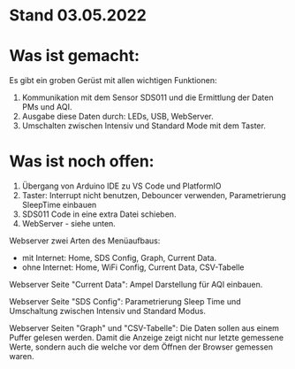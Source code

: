 # Stand 03.05.2022
# Was ist gemacht:

Es gibt ein groben Gerüst mit allen wichtigen Funktionen: 
1. Kommunikation mit dem Sensor SDS011 und die Ermittlung der Daten PMs und AQI.
2. Ausgabe diese Daten durch:
		LEDs,
		USB,
		WebServer.
3. Umschalten zwischen Intensiv und Standard Mode mit dem Taster.

# Was ist noch offen:

1. Übergang von Arduino IDE zu VS Code und PlatformIO
2. Taster:
	   Interrupt nicht  benutzen,
	   Debouncer verwenden,
	   Parametrierung SleepTime einbauen
3. SDS011 Code in eine extra Datei schieben.
4. WebServer - siehe unten.

Webserver zwei Arten des Menüaufbaus: 
* mit Internet: Home, SDS Config, Graph, Current Data.
* ohne Internet: Home, WiFi Config, Current Data, CSV-Tabelle  

Webserver Seite "Current Data": Ampel Darstellung für AQI einbauen.

Webserver Seite "SDS Config": Parametrierung Sleep Time und Umschaltung zwischen Intensiv und Standard Modus.

Webserver Seiten "Graph" und "CSV-Tabelle":
Die Daten sollen aus einem Puffer gelesen werden. Damit die Anzeige zeigt nicht nur letzte gemessene Werte, sondern auch die welche vor dem Öffnen der Browser gemessen waren.

